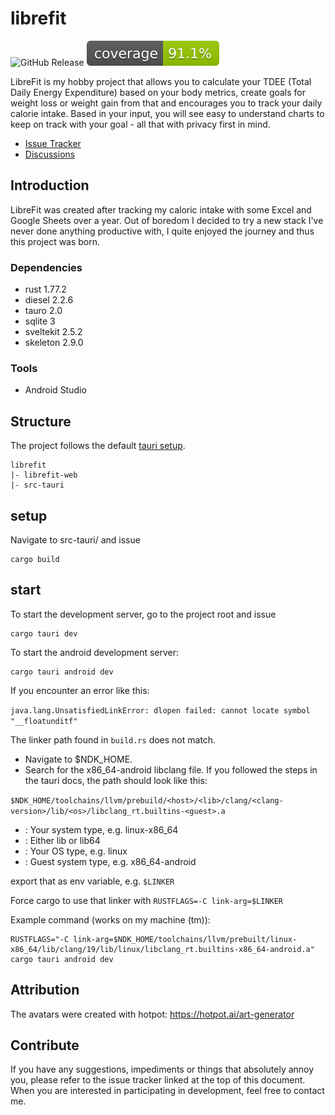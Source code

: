 # librefit

![GitHub Release](https://img.shields.io/github/v/release/thwbh/librefit) ![Coverage](https://raw.githubusercontent.com/thwbh/librefit/badges/jacoco.svg)

LibreFit is my hobby project that allows you to calculate your TDEE (Total Daily Energy Expenditure) based on your body
metrics, create goals for weight loss or weight gain from that and encourages you to track your daily calorie intake.
Based in your input, you will see easy to understand charts to keep on track with your goal - all that with privacy
first in mind.

- [Issue Tracker](https://github.com/thwbh/librefit/issues)
- [Discussions](https://github.com/thwbh/librefit/discussions)

## Introduction

LibreFit was created after tracking my caloric intake with some Excel and Google Sheets over a year. Out of boredom I
decided to try a new stack I've never done anything productive with, I quite enjoyed the journey and thus this project
was born.

### Dependencies

- rust 1.77.2
- diesel 2.2.6
- tauro 2.0
- sqlite 3
- sveltekit 2.5.2
- skeleton 2.9.0

### Tools

- Android Studio

## Structure

The project follows the default [tauri setup](https://tauri.app/start/create-project/).

```
librefit
|- librefit-web
|- src-tauri
```

## setup

Navigate to src-tauri/ and issue

```shell
cargo build
```

## start

To start the development server, go to the project root and issue

```shell
cargo tauri dev
```

To start the android development server:

```shell
cargo tauri android dev
```

If you encounter an error like this:

`java.lang.UnsatisfiedLinkError: dlopen failed: cannot locate symbol "__floatunditf"`

The linker path found in `build.rs` does not match.

- Navigate to $NDK_HOME.
- Search for the x86_64-android libclang file. If you followed the steps in the tauri docs, the path should look like this:

`$NDK_HOME/toolchains/llvm/prebuild/<host>/<lib>/clang/<clang-version>/lib/<os>/libclang_rt.builtins-<guest>.a`

- <host>: Your system type, e.g. linux-x86_64
- <lib>: Either lib or lib64
- <os>: Your OS type, e.g. linux
- <guest>: Guest system type, e.g. x86_64-android

export that as env variable, e.g. `$LINKER`

Force cargo to use that linker with `RUSTFLAGS=-C link-arg=$LINKER`

Example command (works on my machine (tm)):

```shell
RUSTFLAGS="-C link-arg=$NDK_HOME/toolchains/llvm/prebuilt/linux-x86_64/lib/clang/19/lib/linux/libclang_rt.builtins-x86_64-android.a" cargo tauri android dev
```

## Attribution

The avatars were created with hotpot: https://hotpot.ai/art-generator

## Contribute

If you have any suggestions, impediments or things that absolutely annoy you, please refer to the issue tracker linked
at the top of this document. When you are interested in participating in development, feel free to contact me.
